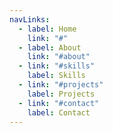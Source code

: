 ```yaml
---
navLinks:
  - label: Home
    link: "#"
  - label: About
    link: "#about"
  - link: "#skills"
    label: Skills
  - link: "#projects"
    label: Projects
  - link: "#contact"
    label: Contact
---
```

